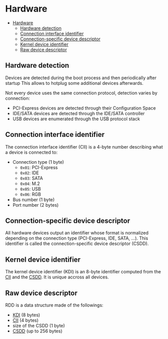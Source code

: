 # Hardware
- [Hardware](#hardware)
  - [Hardware detection](#hardware-detection)
  - [Connection interface identifier](#connection-interface-identifier)
  - [Connection-specific device descriptor](#connection-specific-device-descriptor)
  - [Kernel device identifier](#kernel-device-identifier)
  - [Raw device descriptor](#raw-device-descriptor)

## Hardware detection
Devices are detected during the boot process and then periodically after startup
This allows to hotplug some additional devices afterwards.

Not every device uses the same connection protocol,
detection varies by connection:
- PCI-Express devices are detected through their Configuration Space
- IDE/SATA devices are detected through the IDE/SATA controller
- USB devices are enumerated through the USB protocol stack

## Connection interface identifier
The connection interface identifier (CII) is a 4-byte number describing what a device is connected to:
- Connection type (1 byte)
  - `0x01`: PCI-Express
  - `0x02`: IDE
  - `0x03`: SATA
  - `0x04`: M.2
  - `0x05`: USB
  - `0x06`: RGB
- Bus number (1 byte)
- Port number (2 bytes)

## Connection-specific device descriptor
All hardware devices output an identifier whose format is
normalized depending on the connection type (PCI-Express, IDE, SATA, ...).
This identifier is called the connection-specific device descriptor (CSDD).

## Kernel device identifier
The kernel device identifier (KDI) is an 8-byte identifier
computed from the [CII](#connection-interface-identifier)
and the [CSDD](#connection-specific-device-descriptor).
It is unique accross all devices.

## Raw device descriptor
RDD is a data structure made of the followings:
- [KDI](#kernel-device-identifier) (8 bytes)
- [CII](#connection-interface-identifier) (4 bytes)
- size of the CSDD (1 byte)
- [CSDD](#connection-specific-device-descriptor) (up to 256 bytes)
